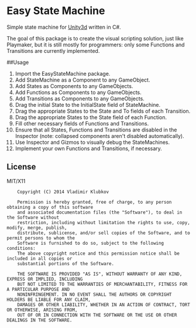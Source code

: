 Easy State Machine
===

Simple state machine for [Unity3d](http://unity3d.com/) written in C#.

The goal of this package is to create the visual scripting solution, just like Playmaker, but it is still mostly for programmers: only some Functions and Transitions are currently implemented.

##Usage

1. Import the EasyStateMachine package.
2. Add StateMachine as a Component to any GameObject.
3. Add States as Components to any GameObjects.
4. Add Functions as Components to any GameObjects.
5. Add Transitions as Components to any GameObjects.
6. Drag the initial State to the InitialState field of StateMachine.
7. Drag the appropriate States to the State and To fields of each Transition.
8. Drag the appropriate States to the State field of each Function.
9. Fill other necessary fields of Functions and Transitions.
10. Ensure that all States, Functions and Transitions are disabled in the Inspector (note: collapsed components aren't disabled automatically).
11. Use Inspector and Gizmos to visually debug the StateMachines.
12. Implement your own Functions and Transitions, if necessary.

## License

MIT/X11

        Copyright (C) 2014 Vladimir Klubkov
    
        Permission is hereby granted, free of charge, to any person obtaining a copy of this software
        and associated documentation files (the "Software"), to deal in the Software without
        restriction, including without limitation the rights to use, copy, modify, merge, publish,
        distribute, sublicense, and/or sell copies of the Software, and to permit persons to whom the
        Software is furnished to do so, subject to the following conditions:
        The above copyright notice and this permission notice shall be included in all copies or
        substantial portions of the Software.
    
        THE SOFTWARE IS PROVIDED "AS IS", WITHOUT WARRANTY OF ANY KIND, EXPRESS OR IMPLIED, INCLUDING
        BUT NOT LIMITED TO THE WARRANTIES OF MERCHANTABILITY, FITNESS FOR A PARTICULAR PURPOSE AND
        NONINFRINGEMENT. IN NO EVENT SHALL THE AUTHORS OR COPYRIGHT HOLDERS BE LIABLE FOR ANY CLAIM,
        DAMAGES OR OTHER LIABILITY, WHETHER IN AN ACTION OF CONTRACT, TORT OR OTHERWISE, ARISING FROM,
        OUT OF OR IN CONNECTION WITH THE SOFTWARE OR THE USE OR OTHER DEALINGS IN THE SOFTWARE.
